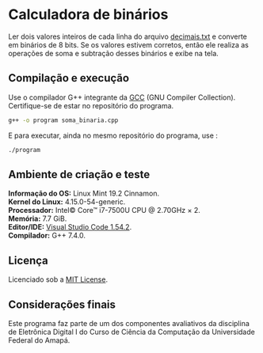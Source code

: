 # Calculadora de binários

Ler dois valores inteiros de cada linha do arquivo [decimais.txt](./decimais.txt) e converte em binários de 8 bits. Se os valores estivem corretos, então ele realiza as operações de soma e subtração desses binários e exibe na tela.

## Compilação e execução

Use o compilador G++ integrante da [GCC](https://gcc.gnu.org/) (GNU Compiler Collection).
Certifique-se de estar no repositório do programa.

```bash
g++ -o program soma_binaria.cpp
```
E para executar, ainda no mesmo repositório do programa, use :

```bash
./program
```

## Ambiente de criação e teste

**Informação do OS:** Linux Mint 19.2 Cinnamon.<br>
**Kernel do Linux:** 4.15.0-54-generic.<br>
**Processador:** Intel© Core™ i7-7500U CPU @ 2.70GHz × 2.<br>
**Memória:** 7.7 GiB.<br>
**Editor/IDE:** [Visual Studio Code 1.54.2](https://code.visualstudio.com/).<br>
**Compilador:** G++ 7.4.0.<br>

## Licença

Licenciado sob a [MIT License](./LICENSE).

## Considerações finais

Este programa faz parte de um dos componentes avaliativos da disciplina de Eletrônica Digital I do Curso de Ciência da Computação da Universidade Federal do Amapá.